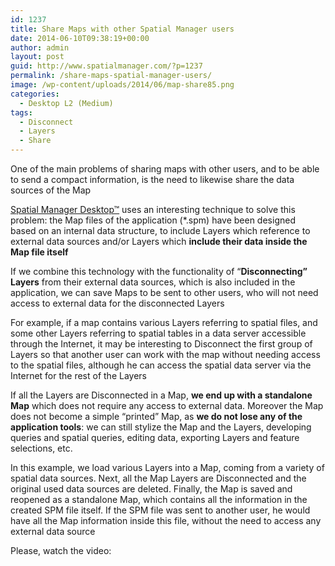 ```yaml
---
id: 1237
title: Share Maps with other Spatial Manager users
date: 2014-06-10T09:38:19+00:00
author: admin
layout: post
guid: http://www.spatialmanager.com/?p=1237
permalink: /share-maps-spatial-manager-users/
image: /wp-content/uploads/2014/06/map-share85.png
categories:
  - Desktop L2 (Medium)
tags:
  - Disconnect
  - Layers
  - Share
---
```

One of the main problems of sharing maps with other users, and to be able to send a compact information, is the need to likewise share the data sources of the Map<!--more-->

<a title="Spatial Manager Desktop page" href="http://www.spatialmanager.com/spm-desktop/" target="_blank" rel="nofollow">Spatial Manager Desktop™</a> uses an interesting technique to solve this problem: the Map files of the application (*.spm) have been designed based on an internal data structure, to include Layers which reference to external data sources and/or Layers which **include their data inside the Map file itself**

If we combine this technology with the functionality of &#8220;**Disconnecting&#8221; Layers** from their external data sources, which is also included in the application, we can save Maps to be sent to other users, who will not need access to external data for the disconnected Layers

For example, if a map contains various Layers referring to spatial files, and some other Layers referring to spatial tables in a data server accessible through the Internet, it may be interesting to Disconnect the first group of Layers so that another user can work with the map without needing access to the spatial files, although he can access the spatial data server via the Internet for the rest of the Layers

If all the Layers are Disconnected in a Map, **we end up with a standalone Map** which does not require any access to external data. Moreover the Map does not become a simple &#8220;printed&#8221; Map, as **we do not lose any of the application tools**: we can still stylize the Map and the Layers, developing queries and spatial queries, editing data, exporting Layers and feature selections, etc.

In this example, we load various Layers into a Map, coming from a variety of spatial data sources. Next, all the Map Layers are Disconnected and the original used data sources are deleted. Finally, the Map is saved and reopened as a standalone Map, which contains all the information in the created SPM file itself. If the SPM file was sent to another user, he would have all the Map information inside this file, without the need to access any external data source

Please, watch the video: